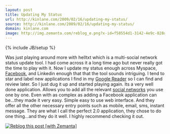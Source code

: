 ```yaml
---
layout: post
title: Updating My Status
url: http://kinlane.com/2009/02/16/updating-my-status/
source: http://kinlane.com/2009/02/16/updating-my-status/
domain: kinlane.com
image: http://img.zemanta.com/reblog_e.png?x-id=f58554d1-3142-4e9c-828d-a290fb16848c
---
```

{% include JB/setup %}<p>
     Was just playing around more with helltxt which is a multi-social network status update tool. I had come across it a long time ago but never really got the time to play with it. Now I update my status enough across Myspace, <a class="zem_slink"
        title="Facebook"
        rel="homepage"
        href="http://facebook.com">Facebook</a>, and Linkedin enough that that the tool sounds intriguing. I tend to star and label new applications I find in my <a class="zem_slink"
        title="Google Reader"
        rel="homepage"
        href="http://www.google.com/reader">Google Reader</a> so I can find and review later. So I just dug it up and started playing again. Its a very well done application. Allows you to add all the relevant <a class="zem_slink"
        title="Social network"
        rel="wikipedia"
        href="http://en.wikipedia.org/wiki/Social_network">social networks</a> you use one by one. Even with as complex as adding a Facebook application can be...they made it very easy. Simple easy to use web interface. And they offer all the other necessary entry points such as mobile, email, sms, instant message. They are what I call the perfect 2.0 application, they chose to do one thing...and they do it well. I highly recommend checking it out.
</p>

<div class="zemanta-pixie c2">
     <a class="zemanta-pixie-a"
          title="Zemified by Zemanta"
          href="http://reblog.zemanta.com/zemified/f58554d1-3142-4e9c-828d-a290fb16848c/"><img class="zemanta-pixie-img c1"
          src="http://img.zemanta.com/reblog_e.png?x-id=f58554d1-3142-4e9c-828d-a290fb16848c"
          alt="Reblog this post [with Zemanta]" /></a>
</div>